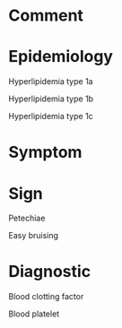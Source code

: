 # Comment

# Epidemiology

Hyperlipidemia type 1a

Hyperlipidemia type 1b

Hyperlipidemia type 1c

# Symptom

# Sign

Petechiae

Easy bruising

# Diagnostic

Blood clotting factor

Blood platelet
